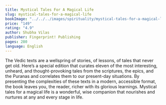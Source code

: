 ```yaml
---
title: Mystical Tales For A Magical Life
slug: mystical-tales-for-a-magical-life
bookImage: "../../../images/spirituality/mystical-tales-for-a-magical-life.jpg"
price: "149"
rating: "4.9"
author: Shubha Vilas
publisher: Fingerprint! Publishing
pages: 280
language: English
---
```

The Vedic texts are a wellspring of stories, of lessons, of tales that never get old. Here’s a special edition that curates eleven of the most interesting, unheard, and thought-provoking tales from the scriptures, the epics, and the Puranas and correlates them to our present-day situations. By presenting the complexities of these texts in a modern, accessible format, the book leaves you, the reader, richer with its glorious learnings. Mystical tales for a magical life is a wonderful, wise companion that nourishes and nurtures at any and every stage in life.
<br/>
<br/>